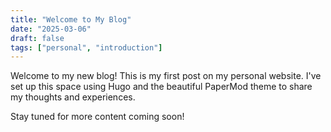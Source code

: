 ```yaml
---
title: "Welcome to My Blog"
date: "2025-03-06"
draft: false
tags: ["personal", "introduction"]
---
```


Welcome to my new blog! This is my first post on my personal website. I've set up this space using Hugo and the beautiful PaperMod theme to share my thoughts and experiences.

Stay tuned for more content coming soon!
